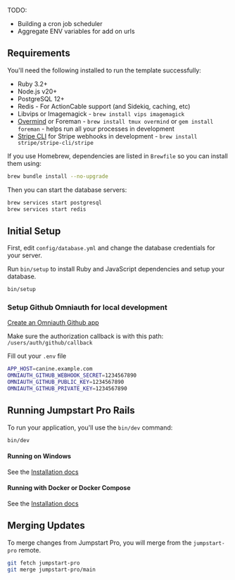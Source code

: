 TODO:

- Building a cron job scheduler
- Aggregate ENV variables for add on urls

## Requirements

You'll need the following installed to run the template successfully:

- Ruby 3.2+
- Node.js v20+
- PostgreSQL 12+
- Redis - For ActionCable support (and Sidekiq, caching, etc)
- Libvips or Imagemagick - `brew install vips imagemagick`
- [Overmind](https://github.com/DarthSim/overmind) or Foreman - `brew install tmux overmind` or `gem install foreman` - helps run all your processes in development
- [Stripe CLI](https://stripe.com/docs/stripe-cli) for Stripe webhooks in development - `brew install stripe/stripe-cli/stripe`

If you use Homebrew, dependencies are listed in `Brewfile` so you can install them using:

```bash
brew bundle install --no-upgrade
```

Then you can start the database servers:

```bash
brew services start postgresql
brew services start redis
```

## Initial Setup

First, edit `config/database.yml` and change the database credentials for your server.

Run `bin/setup` to install Ruby and JavaScript dependencies and setup your database.

```bash
bin/setup
```

### Setup Github Omniauth for local development

[Create an Omniauth Github app](https://docs.github.com/en/apps/oauth-apps/building-oauth-apps/creating-an-oauth-app)

Make sure the authorization callback is with this path: `/users/auth/github/callback`

Fill out your `.env` file

```bash
APP_HOST=canine.example.com
OMNIAUTH_GITHUB_WEBHOOK_SECRET=1234567890
OMNIAUTH_GITHUB_PUBLIC_KEY=1234567890
OMNIAUTH_GITHUB_PRIVATE_KEY=1234567890
```

## Running Jumpstart Pro Rails

To run your application, you'll use the `bin/dev` command:

```bash
bin/dev
```

#### Running on Windows

See the [Installation docs](https://jumpstartrails.com/docs/installation#windows)

#### Running with Docker or Docker Compose

See the [Installation docs](https://jumpstartrails.com/docs/installation#docker)

## Merging Updates

To merge changes from Jumpstart Pro, you will merge from the `jumpstart-pro` remote.

```bash
git fetch jumpstart-pro
git merge jumpstart-pro/main
```
